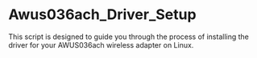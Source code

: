 # Awus036ach_Driver_Setup
This script is designed to guide you through the process of installing the driver for your AWUS036ach wireless adapter on Linux.
